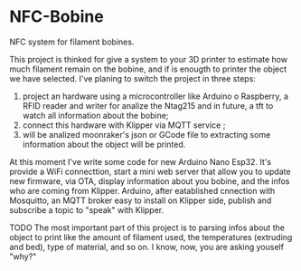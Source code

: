 # NFC-Bobine
 NFC system for filament bobines.
 
This project is thinked for give a system to your 3D printer to estimate how much filament remain on the bobine, and if is enougth to printer the object we have selected.
I've planing to switch the project in three steps:
1) project an hardware using a microcontroller like Arduino o Raspberry, a RFID reader and writer for analize the Ntag215 and in future, a tft to watch all information about the bobine;
2) connect this hardware with Klipper via MQTT service ;
3) will be analized moonraker's json or GCode file to extracting some information about the object will be printed.

At this moment I've write some code for new Arduino Nano Esp32. It's provide a WiFi connecttion, start a mini web server that allow you to update new firmware, via OTA, display information about you bobine, and the infos who are coming from Klipper.
Arduino, after eatablished cnnection with Mosquitto, an MQTT broker easy to install on Klipper side, publish and subscribe a topic to "speak" with Klipper.

TODO 
The most important part of this project is to parsing infos about the object to print like the amount of filament used, the temperatures (extruding and bed), type of material, and so on.
I know, now, you are asking youself "why?" 
